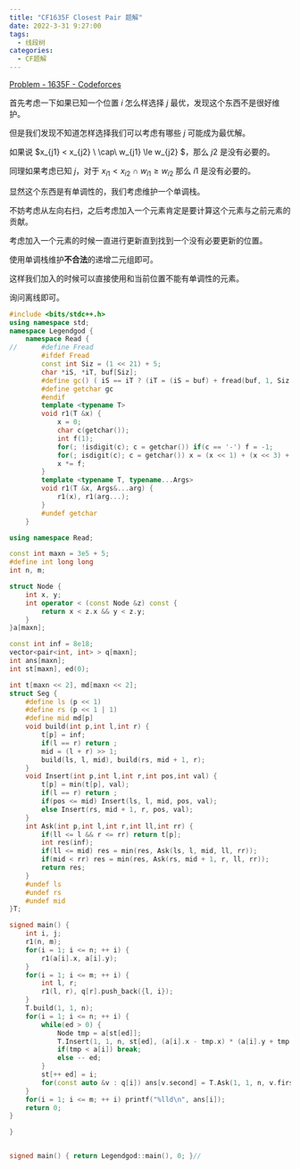 ```yaml
---
title: "CF1635F Closest Pair 题解"
date: 2022-3-31 9:27:00
tags:
  - 线段树
categories:
  - CF题解
---
```


[Problem - 1635F - Codeforces](https://codeforces.com/problemset/problem/1635/F)

首先考虑一下如果已知一个位置 $i$ 怎么样选择 $j$ 最优，发现这个东西不是很好维护。

但是我们发现不知道怎样选择我们可以考虑有哪些 $j$ 可能成为最优解。

如果说 $x_{j1} < x_{j2} \ \cap\ w_{j1} \le w_{j2} $，那么 $j2$ 是没有必要的。

同理如果考虑已知 $j$，对于 $x_{i1} < x_{i2} \ \cap \ w_{i1} \ge w_{i2}$ 那么 $i1$ 是没有必要的。

显然这个东西是有单调性的，我们考虑维护一个单调栈。

不妨考虑从左向右扫，之后考虑加入一个元素肯定是要计算这个元素与之前元素的贡献。

考虑加入一个元素的时候一直进行更新直到找到一个没有必要更新的位置。

使用单调栈维护**不合法**的递增二元组即可。

这样我们加入的时候可以直接使用和当前位置不能有单调性的元素。

询问离线即可。

```cpp
#include <bits/stdc++.h>
using namespace std;
namespace Legendgod {
	namespace Read {
//		#define Fread
		#ifdef Fread
		const int Siz = (1 << 21) + 5;
		char *iS, *iT, buf[Siz];
		#define gc() ( iS == iT ? (iT = (iS = buf) + fread(buf, 1, Siz, stdin), iS == iT ? EOF : *iS ++) : *iS ++ )
		#define getchar gc
		#endif
		template <typename T>
		void r1(T &x) {
		    x = 0;
			char c(getchar());
			int f(1);
			for(; !isdigit(c); c = getchar()) if(c == '-') f = -1;
			for(; isdigit(c); c = getchar()) x = (x << 1) + (x << 3) + (c ^ 48);
			x *= f;
		}
		template <typename T, typename...Args>
		void r1(T &x, Args&...arg) {
			r1(x), r1(arg...);
		}
		#undef getchar
	}

using namespace Read;

const int maxn = 3e5 + 5;
#define int long long
int n, m;

struct Node {
    int x, y;
    int operator < (const Node &z) const {
        return x < z.x && y < z.y;
    }
}a[maxn];

const int inf = 8e18;
vector<pair<int, int> > q[maxn];
int ans[maxn];
int st[maxn], ed(0);

int t[maxn << 2], md[maxn << 2];
struct Seg {
    #define ls (p << 1)
    #define rs (p << 1 | 1)
    #define mid md[p]
    void build(int p,int l,int r) {
        t[p] = inf;
        if(l == r) return ;
        mid = (l + r) >> 1;
        build(ls, l, mid), build(rs, mid + 1, r);
    }
    void Insert(int p,int l,int r,int pos,int val) {
        t[p] = min(t[p], val);
        if(l == r) return ;
        if(pos <= mid) Insert(ls, l, mid, pos, val);
        else Insert(rs, mid + 1, r, pos, val);
    }
    int Ask(int p,int l,int r,int ll,int rr) {
        if(ll <= l && r <= rr) return t[p];
        int res(inf);
        if(ll <= mid) res = min(res, Ask(ls, l, mid, ll, rr));
        if(mid < rr) res = min(res, Ask(rs, mid + 1, r, ll, rr));
        return res;
    }
    #undef ls
    #undef rs
    #undef mid
}T;

signed main() {
	int i, j;
    r1(n, m);
    for(i = 1; i <= n; ++ i) {
        r1(a[i].x, a[i].y);
    }
    for(i = 1; i <= m; ++ i) {
        int l, r;
        r1(l, r), q[r].push_back({l, i});
    }
    T.build(1, 1, n);
    for(i = 1; i <= n; ++ i) {
        while(ed > 0) {
            Node tmp = a[st[ed]];
            T.Insert(1, 1, n, st[ed], (a[i].x - tmp.x) * (a[i].y + tmp.y));
            if(tmp < a[i]) break;
            else -- ed;
        }
        st[++ ed] = i;
        for(const auto &v : q[i]) ans[v.second] = T.Ask(1, 1, n, v.first, i);
    }
    for(i = 1; i <= m; ++ i) printf("%lld\n", ans[i]);
	return 0;
}

}


signed main() { return Legendgod::main(), 0; }//


```


